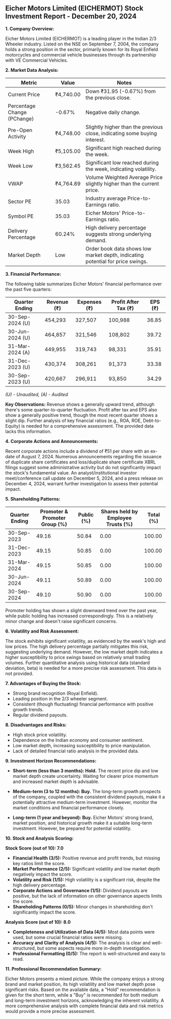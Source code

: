 ## Eicher Motors Limited (EICHERMOT) Stock Investment Report - December 20, 2024

**1. Company Overview:**

Eicher Motors Limited (EICHERMOT) is a leading player in the Indian 2/3 Wheeler industry.  Listed on the NSE on September 7, 2004, the company holds a strong position in the sector, primarily known for its Royal Enfield motorcycles and commercial vehicle businesses through its partnership with VE Commercial Vehicles.

**2. Market Data Analysis:**

| Metric                     | Value          | Notes                                                              |
|-----------------------------|-----------------|----------------------------------------------------------------------|
| Current Price               | ₹4,740.00       |  Down ₹31.95 (-0.67%) from the previous close.                       |
| Percentage Change (PChange) | -0.67%          | Negative daily change.                                               |
| Pre-Open Activity          | ₹4,748.00       | Slightly higher than the previous close, indicating some buying interest. |
| Week High                    | ₹5,105.00       | Significant high reached during the week.                             |
| Week Low                     | ₹3,562.45       | Significant low reached during the week, indicating volatility.       |
| VWAP                        | ₹4,764.89       | Volume Weighted Average Price slightly higher than the current price. |
| Sector PE                   | 35.03           | Industry average Price-to-Earnings ratio.                           |
| Symbol PE                   | 35.03           | Eicher Motors' Price-to-Earnings ratio.                             |
| Delivery Percentage         | 60.24%          |  High delivery percentage suggests strong underlying demand.          |
| Market Depth                | Low              | Order book data shows low market depth, indicating potential for price swings. |


**3. Financial Performance:**

The following table summarizes Eicher Motors' financial performance over the past five quarters:

| Quarter Ending      | Revenue (₹)     | Expenses (₹)    | Profit After Tax (₹) | EPS (₹)  |
|----------------------|-----------------|-----------------|-----------------------|---------|
| 30-Sep-2024 (U)     | 454,293         | 327,507         | 100,988               | 36.85    |
| 30-Jun-2024 (U)     | 464,857         | 321,546         | 108,802               | 39.72    |
| 31-Mar-2024 (A)     | 449,955         | 319,743         | 98,331                | 35.91    |
| 31-Dec-2023 (U)     | 430,374         | 308,261         | 91,373                | 33.38    |
| 30-Sep-2023 (U)     | 420,667         | 296,911         | 93,850                | 34.29    |

*(U) - Unaudited, (A) - Audited*

**Key Observations:** Revenue shows a generally upward trend, although there's some quarter-to-quarter fluctuation. Profit after tax and EPS also show a generally positive trend, though the most recent quarter shows a slight dip.  Further analysis of key financial ratios (e.g., ROA, ROE, Debt-to-Equity) is needed for a comprehensive assessment.  The provided data lacks this information.

**4. Corporate Actions and Announcements:**

Recent corporate actions include a dividend of ₹51 per share with an ex-date of August 7, 2024.  Numerous announcements regarding the issuance of duplicate share certificates and loss/duplicate share certificate XBRL filings suggest some administrative activity but do not significantly impact the stock's fundamental value.  An analyst/institutional investor meet/conference call update on December 5, 2024, and a press release on December 4, 2024, warrant further investigation to assess their potential impact.

**5. Shareholding Patterns:**

| Quarter Ending | Promoter & Promoter Group (%) | Public (%) | Shares held by Employee Trusts (%) | Total (%) |
|-----------------|-----------------------------|------------|---------------------------------|-----------|
| 30-Sep-2023     | 49.16                       | 50.84      | 0.00                           | 100.00    |
| 31-Dec-2023     | 49.15                       | 50.85      | 0.00                           | 100.00    |
| 31-Mar-2024     | 49.15                       | 50.85      | 0.00                           | 100.00    |
| 30-Jun-2024     | 49.11                       | 50.89      | 0.00                           | 100.00    |
| 30-Sep-2024     | 49.10                       | 50.90      | 0.00                           | 100.00    |

Promoter holding has shown a slight downward trend over the past year, while public holding has increased correspondingly. This is a relatively minor change and doesn't raise significant concerns.

**6. Volatility and Risk Assessment:**

The stock exhibits significant volatility, as evidenced by the week's high and low prices. The high delivery percentage partially mitigates this risk, suggesting underlying demand. However, the low market depth indicates a higher susceptibility to price swings based on relatively small trading volumes.  Further quantitative analysis using historical data (standard deviation, beta) is needed for a more precise risk assessment.  This data is not provided.

**7. Advantages of Buying the Stock:**

* Strong brand recognition (Royal Enfield).
* Leading position in the 2/3 wheeler segment.
* Consistent (though fluctuating) financial performance with positive growth trends.
* Regular dividend payouts.

**8. Disadvantages and Risks:**

* High stock price volatility.
* Dependence on the Indian economy and consumer sentiment.
* Low market depth, increasing susceptibility to price manipulation.
* Lack of detailed financial ratio analysis in the provided data.

**9. Investment Horizon Recommendations:**

* **Short-term (less than 3 months): Hold.** The recent price dip and low market depth create uncertainty.  Waiting for clearer price momentum and increased market depth is advisable.

* **Medium-term (3 to 12 months): Buy.**  The long-term growth prospects of the company, coupled with the consistent dividend payouts, make it a potentially attractive medium-term investment.  However, monitor the market conditions and financial performance closely.

* **Long-term (1 year and beyond): Buy.** Eicher Motors' strong brand, market position, and historical growth make it a suitable long-term investment.  However, be prepared for potential volatility.


**10. Stock and Analysis Scoring:**

**Stock Score (out of 10): 7.0**

* **Financial Health (3/5):** Positive revenue and profit trends, but missing key ratios limit the score.
* **Market Performance (2/5):**  Significant volatility and low market depth negatively impact the score.
* **Volatility and Risk (1/5):** High volatility is a significant risk, despite the high delivery percentage.
* **Corporate Actions and Governance (1/5):** Dividend payouts are positive, but the lack of information on other governance aspects limits the score.
* **Shareholding Patterns (0/5):** Minor changes in shareholding don't significantly impact the score.

**Analysis Score (out of 10): 8.0**

* **Completeness and Utilization of Data (4/5):** Most data points were used, but some crucial financial ratios were missing.
* **Accuracy and Clarity of Analysis (4/5):** The analysis is clear and well-structured, but some aspects require more in-depth investigation.
* **Professional Formatting (0/5):** The report is well-structured and easy to read.


**11. Professional Recommendation Summary:**

Eicher Motors presents a mixed picture. While the company enjoys a strong brand and market position, its high volatility and low market depth pose significant risks.  Based on the available data, a "Hold" recommendation is given for the short term, while a "Buy" is recommended for both medium and long-term investment horizons, acknowledging the inherent volatility.  A more comprehensive analysis with complete financial data and risk metrics would provide a more precise assessment.
